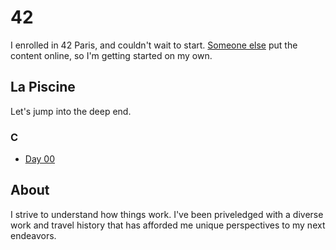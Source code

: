 # 42

I enrolled in 42 Paris, and couldn't wait to start. [Someone else](https://github.com/Binary-Hackers "Binary-Hackers GitHub Account") put the content online, so I'm getting started on my own.


## La Piscine

Let's jump into the deep end.


### C

- [Day 00](https://github.com/therootsixtyfour/42/tree/main/day00 "Day 00")


## About


I strive to understand how things work. I've been priveledged with a diverse work and travel history that has afforded me unique perspectives to my next endeavors. 
